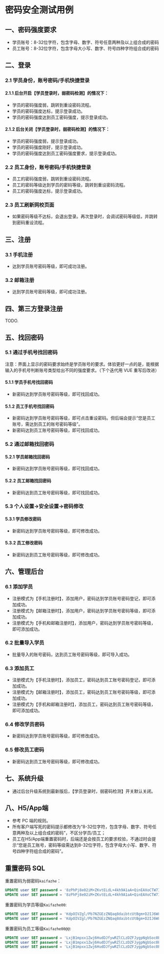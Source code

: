 # 密码安全测试用例

## 一、密码强度要求

* 学员账号：8-32位字符，包含字母、数字、符号任意两种及以上组合成的密码
* 员工账号：8-32位字符，包含字母大小写、数字、符号四种字符组合成的密码

## 二、登录

### 2.1 学员身份，账号密码/手机快捷登录

#### 2.1.1 后台开启【学员登录时，弱密码检测】的情况下：

* 学员的密码强度弱，跳转到重设密码流程。
* 学员的密码强度达标，提示登录成功。
* 学员的密码强度达到员工密码强度，提示登录成功。

#### 2.1.2 后台关闭【学员登录时，弱密码检测】的情况下：

* 学员的密码强度弱，提示登录成功。
* 学员的密码强度刚好，提示登录成功。
* 学员的密码强度达到员工密码强度要求，提示登录成功。

### 2.2 员工身份，账号密码/手机快捷登录

* 员工的密码强度弱，跳转到重设密码流程。
* 员工的密码等级达到学员的密码等级，跳转到重设密码流程。
* 员工的密码强度达标，提示登录成功。

### 2.3 员工刷新网校页面

* 如果密码等级不达标，会退出登录。再次登录时，会调试密码等级低，并跳转到密码重设流程。

## 三、注册

### 3.1 手机注册

* 达到学员账号密码等级，即可成功注册。

### 3.2 邮箱注册

* 达到学员账号密码等级，即可成功注册。

## 四、第三方登录注册

TODO.

## 五、找回密码

### 5.1 通过手机号找回密码

注意：界面上显示的密码要求始终是学员账号的要求。体验更好一点的是，能根据输入的手机号判断账号类型给出不同的强度要求。（下个迭代用 VUE 重写后改进）

#### 5.1.1 学员手机号找回密码

* 新密码达到学员账号密码等级，即可找回成功。

#### 5.1.2 员工手机号找回密码

* 新密码达到学员账号密码等级，即可点击重设密码。但后端会提示“您是员工账号，需达到员工的账号密码等级”。
* 新密码达到员工账号密码等级，即可找回成功。

### 5.2 通过邮箱找回密码

#### 5.2.1 学员邮箱找回密码

* 新密码达到学员账号密码等级，即可找回成功。

#### 5.2.2 员工邮箱找回密码

* 新密码达到员工账号密码等级，即可找回成功。

### 5.3 个人设置->安全设置->密码修改

#### 5.3.1 学员修改密码

* 新密码达到学员账号密码等级，即可修改成功。

#### 5.3.2 员工修改密码

* 新密码达到员工账号密码等级，即可修改成功。

## 六、管理后台

### 6.1 添加学员

* 注册模式为【手机注册时】，添加用户，密码达到学员账号密码登记，即可添加成功。
* 注册模式为【邮箱注册时】，添加用户，密码达到学员账号密码等级，即可添加成功。
* 注册模式为【手机和邮箱注册时】，添加用户，密码达到学员账号密码等级，即可添加成功。

### 6.2 批量导入学员

* 批量导入的账号密码，达到员工账号密码等级，即可导入成功。

### 6.3 添加员工

* 注册模式为【手机注册时】，添加员工，密码达到员工账号密码登记，即可添加成功。
* 注册模式为【邮箱注册时】，添加员工，密码达到员工账号密码等级，即可添加成功。
* 注册模式为【手机和邮箱注册时】，添加员工，密码达到员工账号密码等级，即可添加成功。

### 6.4 修改学员密码

* 新密码达到学员账号密码等级，即可修改成功。

### 6.5 修改员工密码

* 新密码达到员工账号密码等级，即可修改成功。

## 七、系统升级

* 通过后台升级系统到最新版后，【学员登录时，弱密码检测】开关默认关闭。

## 八、H5/App端

* 参考 PC 端的规则。
* 所有客户端写死的密码提示都修改为“8-32位字符，包含字母、数字、符号任意两种及以上组合成的密码”，不区分学员/员工；
* 员工在H5/App端重置密码时，后端还是会按员工的要求校验，不通过时会提示“您是员工账号，密码等级需达到8-32位字符，包含字母大小写、数字、符号四种字符组合成的密码”。

## 重置密码 SQL

重置密码为弱密码`kaifazhe`：
```sql
UPDATE user SET password = '8zPhPj8e02iM+ZKvtELdL+4kh9A1aA+QinEAXoCTW7I=', salt = 'hkwo2pk9atc0s4gosk4sggcc8wko44o', passwordUpgraded = '0' WHERE nickname = '李雷' LIMIT 1;
UPDATE user SET password = '8zPhPj8e02iM+ZKvtELdL+4kh9A1aA+QinEAXoCTW7I=', salt = 'hkwo2pk9atc0s4gosk4sggcc8wko44o', passwordUpgraded = '0' WHERE nickname = '管理员' LIMIT 1;
```

重置密码为学员等级`Kaifazhe00`:
```sql
UPDATE user SET password = 'KdpOIVZgl/Pb7NZGEzZNQaq8daibtcUtBgm+D2IJ6W8=', salt = '73hkhdvmo5wc4w4sso040s0ssksksgc', passwordUpgraded = '0' WHERE nickname = '李雷' LIMIT 1;
UPDATE user SET password = 'KdpOIVZgl/Pb7NZGEzZNQaq8daibtcUtBgm+D2IJ6W8=', salt = '73hkhdvmo5wc4w4sso040s0ssksksgc', passwordUpgraded = '0' WHERE nickname = '管理员' LIMIT 1;
```

重置密码为员工等级`Kaifazhe00@@`:
```sql
UPDATE user SET password = 'LxjB1mpxx1Zwj6HudDJfywRZlCLzDZFJygpNgbSoc0E=', salt = 'nsur7jh5snkc0wskkk8oscwwkwckkos', passwordUpgraded = '0' WHERE nickname = '李雷' LIMIT 1;
UPDATE user SET password = 'LxjB1mpxx1Zwj6HudDJfywRZlCLzDZFJygpNgbSoc0E=', salt = 'nsur7jh5snkc0wskkk8oscwwkwckkos', passwordUpgraded = '0' WHERE nickname = '管理员' LIMIT 1;
UPDATE user SET password = 'LxjB1mpxx1Zwj6HudDJfywRZlCLzDZFJygpNgbSoc0E=', salt = 'nsur7jh5snkc0wskkk8oscwwkwckkos', passwordUpgraded = '0' WHERE nickname = '老师' LIMIT 1;
```